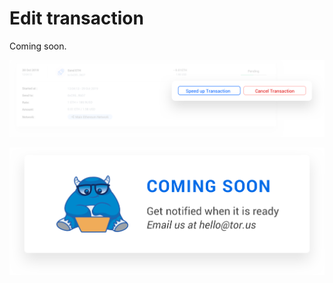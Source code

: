 # Edit transaction

Coming soon.
<!-- We understand that people make mistakes sometimes. We allow users to edit their transactions if there is a change of mind. -->

![Edit Transaction](../.gitbook/assets/edittransaction.png)

![Coming soon](../.gitbook/assets/comingSoon.png)
